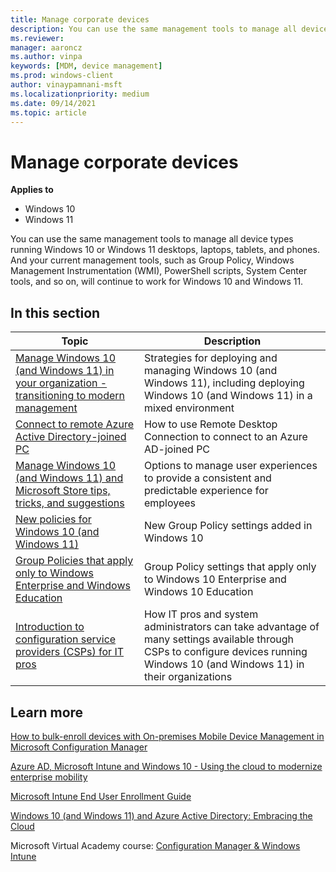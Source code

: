 ```yaml
---
title: Manage corporate devices
description: You can use the same management tools to manage all device types running Windows 10 or Windows 11 desktops, laptops, tablets, and phones.
ms.reviewer: 
manager: aaroncz
ms.author: vinpa
keywords: [MDM, device management]
ms.prod: windows-client
author: vinaypamnani-msft
ms.localizationpriority: medium
ms.date: 09/14/2021
ms.topic: article
---
```


# Manage corporate devices


**Applies to**

- Windows 10
- Windows 11

You can use the same management tools to manage all device types running Windows 10 or Windows 11 desktops, laptops, tablets, and phones. And your current management tools, such as Group Policy, Windows Management Instrumentation (WMI), PowerShell scripts, System Center tools, and so on, will continue to work for Windows 10 and Windows 11.

## In this section

| Topic | Description |
| --- | --- |
| [Manage Windows 10 (and Windows 11) in your organization - transitioning to modern management](manage-windows-10-in-your-organization-modern-management.md) | Strategies for deploying and managing Windows 10 (and Windows 11), including deploying Windows 10 (and Windows 11) in a mixed environment | 
| [Connect to remote Azure Active Directory-joined PC](connect-to-remote-aadj-pc.md) | How to use Remote Desktop Connection to connect to an Azure AD-joined PC |
| [Manage Windows 10 (and Windows 11) and Microsoft Store tips, tricks, and suggestions](/windows/configuration/manage-tips-and-suggestions) | Options to manage user experiences to provide a consistent and predictable experience for employees |
| [New policies for Windows 10 (and Windows 11)](new-policies-for-windows-10.md) | New Group Policy settings added in Windows 10 |
| [Group Policies that apply only to Windows Enterprise and Windows Education](group-policies-for-enterprise-and-education-editions.md) | Group Policy settings that apply only to Windows 10 Enterprise and Windows 10 Education |
| [Introduction to configuration service providers (CSPs) for IT pros](/windows/configuration/provisioning-packages/how-it-pros-can-use-configuration-service-providers) | How IT pros and system administrators can take advantage of many settings available through CSPs to configure devices running Windows 10 (and Windows 11) in their organizations |



## Learn more

[How to bulk-enroll devices with On-premises Mobile Device Management in Microsoft Configuration Manager](/mem/configmgr/mdm/deploy-use/bulk-enroll-devices-on-premises-mdm)

[Azure AD, Microsoft Intune and Windows 10 - Using the cloud to modernize enterprise mobility](https://blogs.technet.microsoft.com/enterprisemobility/2015/06/12/azure-ad-microsoft-intune-and-windows-10-using-the-cloud-to-modernize-enterprise-mobility/)

[Microsoft Intune End User Enrollment Guide](/samples/browse/?redirectedfrom=TechNet-Gallery)

[Windows 10 (and Windows 11) and Azure Active Directory: Embracing the Cloud](https://go.microsoft.com/fwlink/p/?LinkId=615768)

Microsoft Virtual Academy course: [Configuration Manager & Windows Intune](/training/)

